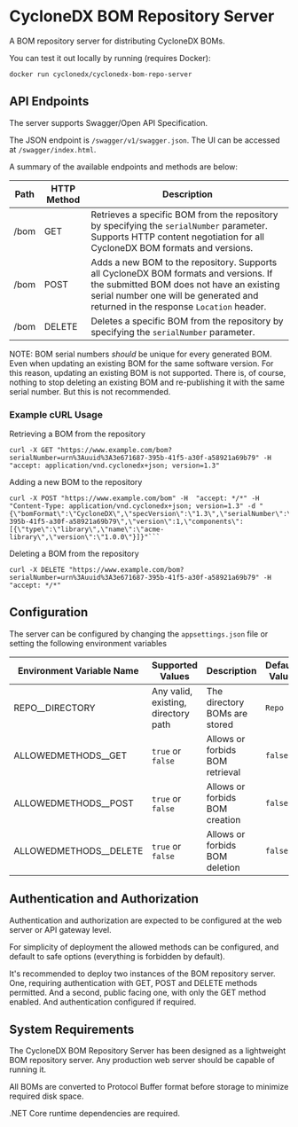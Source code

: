 # CycloneDX BOM Repository Server

A BOM repository server for distributing CycloneDX BOMs.

You can test it out locally by running (requires Docker):

```
docker run cyclonedx/cyclonedx-bom-repo-server
```

## API Endpoints

The server supports Swagger/Open API Specification.

The JSON endpoint is `/swagger/v1/swagger.json`. The UI can be accessed at
`/swagger/index.html`.

A summary of the available endpoints and methods are below:

| Path | HTTP Method | Description |
| --- | --- | --- |
| /bom | GET | Retrieves a specific BOM from the repository by specifying the `serialNumber` parameter. Supports HTTP content negotiation for all CycloneDX BOM formats and versions. |
| /bom | POST | Adds a new BOM to the repository. Supports all CycloneDX BOM formats and versions. If the submitted BOM does not have an existing serial number one will be generated and returned in the response `Location` header. |
| /bom | DELETE | Deletes a specific BOM from the repository by specifying the `serialNumber` parameter. |

NOTE: BOM serial numbers _should_ be unique for every generated BOM. Even
when updating an existing BOM for the same software version. For this reason,
updating an existing BOM is not supported. There is, of course, nothing to
stop deleting an existing BOM and re-publishing it with the same serial number.
But this is not recommended.

### Example cURL Usage

Retrieving a BOM from the repository

```
curl -X GET "https://www.example.com/bom?serialNumber=urn%3Auuid%3A3e671687-395b-41f5-a30f-a58921a69b79" -H  "accept: application/vnd.cyclonedx+json; version=1.3"
```

Adding a new BOM to the repository

```
curl -X POST "https://www.example.com/bom" -H  "accept: */*" -H  "Content-Type: application/vnd.cyclonedx+json; version=1.3" -d "{\"bomFormat\":\"CycloneDX\",\"specVersion\":\"1.3\",\"serialNumber\":\"urn:uuid:3e671687-395b-41f5-a30f-a58921a69b79\",\"version\":1,\"components\":[{\"type\":\"library\",\"name\":\"acme-library\",\"version\":\"1.0.0\"}]}"```
```

Deleting a BOM from the repository

```
curl -X DELETE "https://www.example.com/bom?serialNumber=urn%3Auuid%3A3e671687-395b-41f5-a30f-a58921a69b79" -H  "accept: */*"
```

## Configuration

The server can be configured by changing the `appsettings.json` file or setting
the following environment variables

| Environment Variable Name | Supported Values | Description | Default Value |
| --- | --- | --- | --- |
| REPO__DIRECTORY | Any valid, existing, directory path | The directory BOMs are stored | `Repo` | 
| ALLOWEDMETHODS__GET | `true` or `false` | Allows or forbids BOM retrieval | `false` |
| ALLOWEDMETHODS__POST | `true` or `false` | Allows or forbids BOM creation | `false` |
| ALLOWEDMETHODS__DELETE | `true` or `false` | Allows or forbids BOM deletion | `false` |

## Authentication and Authorization

Authentication and authorization are expected to be configured at the web
server or API gateway level.

For simplicity of deployment the allowed methods can be configured, and
default to safe options (everything is forbidden by default).

It's recommended to deploy two instances of the BOM repository server.
One, requiring authentication with GET, POST and DELETE methods permitted.
And a second, public facing one, with only the GET method enabled. And
authentication configured if required.

## System Requirements

The CycloneDX BOM Repository Server has been designed as a lightweight BOM
repository server. Any production web server should be capable of running it.

All BOMs are converted to Protocol Buffer format before storage to minimize
required disk space.

.NET Core runtime dependencies are required.